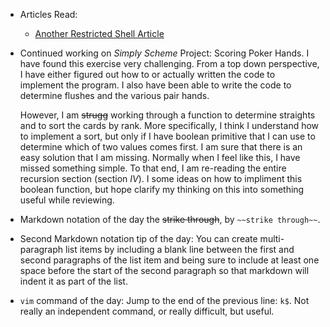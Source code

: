 - Articles Read:

	- [Another Restricted Shell Article](https://fireshellsecurity.team/restricted-linux-shell-escaping-techniques/)

- Continued working on *Simply Scheme* Project: Scoring Poker Hands.
  I have found this exercise very challenging. From a top down
perspective, I have either figured out how to or actually written the code
to implement the program. I also have been able to write the code to
determine flushes and the various pair hands. 

	However, I am ~~strugg~~ working through a function to determine
straights and to sort the cards by rank. More specifically, I think
I understand how to implement a sort, but only if I have boolean primitive
that I can use to determine which of two values comes first. I am sure that there is an easy
solution that I am missing. Normally when I feel like this, I have missed
something simple. To that end, I am re-reading the entire recursion
section (section *IV*). I some ideas on how to impliment this boolean
function, but hope clarify my thinking on this into something useful while
reviewing. 

- Markdown notation of the day the ~~strike through~~, by `~~strike
  through~~`.

- Second Markdown notation tip of the day: You can create multi-paragraph
  list items by including a blank line between the first and second
paragraphs of the list item and being sure to include at least one space
before the start of the second paragraph so that markdown will indent it
as part of the list.

- `vim` command of the day: Jump to the end of the previous line: `k$`.
  Not really an independent command, or really difficult, but useful. 
